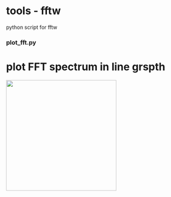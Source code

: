 tools - fftw
===============

python script for fftw <br/>

### plot_fft.py
# plot FFT spectrum in line grspth <br/>
<image src="https://raw.githubusercontent.com/ohwada/MAC_cpp_Samples/master/fftw/result/plot_fft_sin_440.png" width="300" /><br/>

